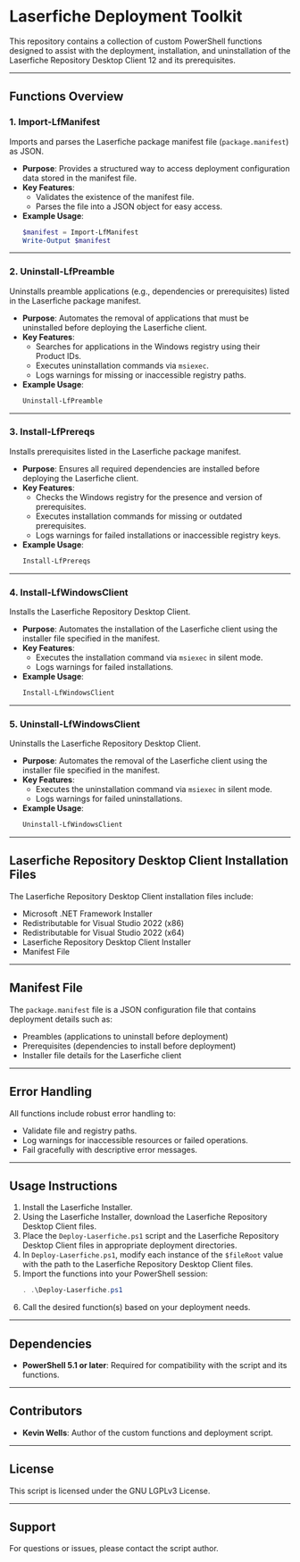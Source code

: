 # Laserfiche Deployment Toolkit

This repository contains a collection of custom PowerShell functions designed to assist with the deployment, installation, and uninstallation of the Laserfiche Repository Desktop Client 12 and its prerequisites.

---

## **Functions Overview**

### **1. Import-LfManifest**
Imports and parses the Laserfiche package manifest file (`package.manifest`) as JSON.

- **Purpose**: Provides a structured way to access deployment configuration data stored in the manifest file.
- **Key Features**:
  - Validates the existence of the manifest file.
  - Parses the file into a JSON object for easy access.
- **Example Usage**:
  ```powershell
  $manifest = Import-LfManifest
  Write-Output $manifest
  ```

---

### **2. Uninstall-LfPreamble**
Uninstalls preamble applications (e.g., dependencies or prerequisites) listed in the Laserfiche package manifest.

- **Purpose**: Automates the removal of applications that must be uninstalled before deploying the Laserfiche client.
- **Key Features**:
  - Searches for applications in the Windows registry using their Product IDs.
  - Executes uninstallation commands via `msiexec`.
  - Logs warnings for missing or inaccessible registry paths.
- **Example Usage**:
  ```powershell
  Uninstall-LfPreamble
  ```

---

### **3. Install-LfPrereqs**
Installs prerequisites listed in the Laserfiche package manifest.

- **Purpose**: Ensures all required dependencies are installed before deploying the Laserfiche client.
- **Key Features**:
  - Checks the Windows registry for the presence and version of prerequisites.
  - Executes installation commands for missing or outdated prerequisites.
  - Logs warnings for failed installations or inaccessible registry keys.
- **Example Usage**:
  ```powershell
  Install-LfPrereqs
  ```

---

### **4. Install-LfWindowsClient**
Installs the Laserfiche Repository Desktop Client.

- **Purpose**: Automates the installation of the Laserfiche client using the installer file specified in the manifest.
- **Key Features**:
  - Executes the installation command via `msiexec` in silent mode.
  - Logs warnings for failed installations.
- **Example Usage**:
  ```powershell
  Install-LfWindowsClient
  ```

---

### **5. Uninstall-LfWindowsClient**
Uninstalls the Laserfiche Repository Desktop Client.

- **Purpose**: Automates the removal of the Laserfiche client using the installer file specified in the manifest.
- **Key Features**:
  - Executes the uninstallation command via `msiexec` in silent mode.
  - Logs warnings for failed uninstallations.
- **Example Usage**:
  ```powershell
  Uninstall-LfWindowsClient
  ```

---

## **Laserfiche Repository Desktop Client Installation Files**
The Laserfiche Repository Desktop Client installation files include:
- Microsoft .NET Framework Installer
- Redistributable for Visual Studio 2022 (x86)
- Redistributable for Visual Studio 2022 (x64)
- Laserfiche Repository Desktop Client Installer
- Manifest File

---

## **Manifest File**
The `package.manifest` file is a JSON configuration file that contains deployment details such as:
- Preambles (applications to uninstall before deployment)
- Prerequisites (dependencies to install before deployment)
- Installer file details for the Laserfiche client

---

## **Error Handling**
All functions include robust error handling to:
- Validate file and registry paths.
- Log warnings for inaccessible resources or failed operations.
- Fail gracefully with descriptive error messages.

---

## **Usage Instructions**
1. Install the Laserfiche Installer.
2. Using the Laserfiche Installer, download the Laserfiche Repository Desktop Client files.
1. Place the `Deploy-Laserfiche.ps1` script and the Laserfiche Repository Desktop Client files in appropriate deployment directories.
2. In `Deploy-Laserfiche.ps1`, modify each instance of the `$fileRoot` value with the path to the Laserfiche Repository Desktop Client files.
3. Import the functions into your PowerShell session:
   ```powershell
   . .\Deploy-Laserfiche.ps1
   ```
4. Call the desired function(s) based on your deployment needs.

---

## **Dependencies**
- **PowerShell 5.1 or later**: Required for compatibility with the script and its functions.

---

## **Contributors**
- **Kevin Wells**: Author of the custom functions and deployment script.

---

## **License**
This script is licensed under the GNU LGPLv3 License.

---

## **Support**
For questions or issues, please contact the script author.

